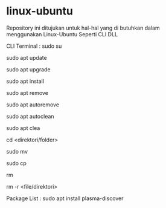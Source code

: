 # linux-ubuntu
Repository ini ditujukan untuk hal-hal yang di butuhkan dalam menggunakan Linux-Ubuntu Seperti CLI DLL

CLI Terminal :
sudo su

sudo apt update

sudo apt upgrade

sudo apt install <package>

sudo apt remove <package>

sudo apt autoremove

sudo apt autoclean

sudo apt clea

cd <direktori/folder>

sudo mv <file> <direktori destination>

sudo cp <file> <direktori destination>

rm <file>

rm -r <file/direktori>

Package List :
sudo apt install plasma-discover

